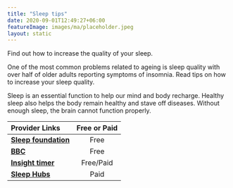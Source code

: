```yaml
---
title: "Sleep tips"
date: 2020-09-01T12:49:27+06:00
featureImage: images/ma/placeholder.jpeg
layout: static
---
```


Find out how to increase the quality of your sleep.

One of the most common problems related to ageing is sleep quality with over half of older adults reporting symptoms of insomnia. Read tips on how to increase your sleep quality.

Sleep is an essential function to help our mind and body recharge. Healthy sleep also helps the body remain healthy and stave off diseases. Without enough sleep, the brain cannot function properly.

| Provider Links      | Free or Paid  |  
| :-----------          | :--------------:      |  
| [**Sleep foundation**](https://www.thensf.org/sleep-tips/) | Free | 
| [**BBC**](https://www.bbc.co.uk/sounds/curation/p0bw83p3?partner=uk.co.bbc&origin=share-mobile) | Free | 
| [**Insight timer**](https://insighttimer.com/) | Free/Paid | 
| [**Sleep Hubs**](https://sleephubs.com/) | Paid | 
  

<br/><br/>







